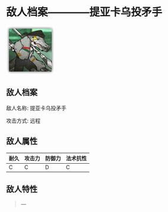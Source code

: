 # 敌人档案————提亚卡乌投矛手

![提亚卡乌投矛手](./eneIcons/提亚卡乌投矛手.png)

## 敌人档案

敌人名称: 提亚卡乌投矛手

攻击方式: 远程

## 敌人属性

| 耐久      | 攻击力  | 防御力 | 法术抗性 |
|---------|------|-----|------|
| C | C | D | C |

## 敌人特性
> —
